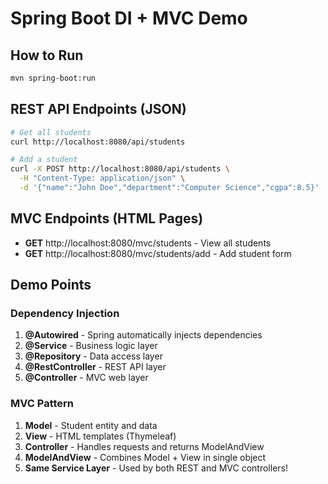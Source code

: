 # Spring Boot DI + MVC Demo

## How to Run
```bash
mvn spring-boot:run
```

## REST API Endpoints (JSON)
```bash
# Get all students
curl http://localhost:8080/api/students

# Add a student
curl -X POST http://localhost:8080/api/students \
  -H "Content-Type: application/json" \
  -d '{"name":"John Doe","department":"Computer Science","cgpa":8.5}'
```

## MVC Endpoints (HTML Pages)
- **GET** http://localhost:8080/mvc/students - View all students
- **GET** http://localhost:8080/mvc/students/add - Add student form

## Demo Points

### Dependency Injection
1. **@Autowired** - Spring automatically injects dependencies
2. **@Service** - Business logic layer
3. **@Repository** - Data access layer  
4. **@RestController** - REST API layer
5. **@Controller** - MVC web layer

### MVC Pattern
1. **Model** - Student entity and data
2. **View** - HTML templates (Thymeleaf)
3. **Controller** - Handles requests and returns ModelAndView
4. **ModelAndView** - Combines Model + View in single object
5. **Same Service Layer** - Used by both REST and MVC controllers!